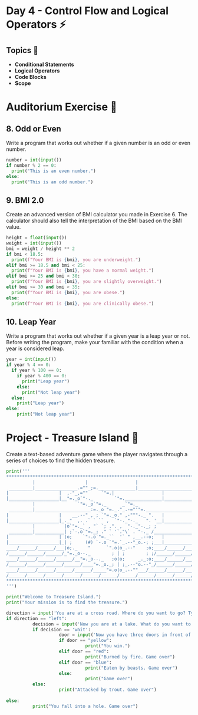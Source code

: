 # Day 4 - Control Flow and Logical Operators ⚡

## Topics 📃
- **Conditional Statements**
- **Logical Operators**
- **Code Blocks**
- **Scope**

# Auditorium Exercise 🌠

## **8. Odd or Even**

Write a program that works out whether if a given number is an odd or even number.

```python
number = int(input())
if number % 2 == 0:
  print("This is an even number.")
else:
  print("This is an odd number.")
```

## **9. BMI 2.0**

Create an advanced version of BMI calculator you made in Exercise 6. The calculator should also tell the interpretation of the BMI based on the BMI value.
 
```python
height = float(input())
weight = int(input())
bmi = weight / height ** 2
if bmi < 18.5:
  print(f"Your BMI is {bmi}, you are underweight.")
elif bmi >= 18.5 and bmi < 25:
  print(f"Your BMI is {bmi}, you have a normal weight.")
elif bmi >= 25 and bmi < 30:
  print(f"Your BMI is {bmi}, you are slightly overweight.")
elif bmi >= 30 and bmi < 35:
  print(f"Your BMI is {bmi}, you are obese.")
else:
  print(f"Your BMI is {bmi}, you are clinically obese.")
```
  
## **10. Leap Year**

Write a program that works out whether if a given year is a leap year or not. Before writing the program, make your familiar with the condition when a year is considered leap.

```python
year = int(input())
if year % 4 == 0:
  if year % 100 == 0:
    if year % 400 == 0:
      print("Leap year")
    else:
      print("Not leap year")
  else:
    print("Leap year")
else:
    print("Not leap year")
```

# Project - Treasure Island 🚀

Create a text-based adventure game where the player navigates through a series of choices to find the hidden treasure.

```python
print('''
*******************************************************************************
          |                   |                  |                     |
 _________|________________.=""_;=.______________|_____________________|_______
|                   |  ,-"_,=""     `"=.|                  |
|___________________|__"=._o`"-._        `"=.______________|___________________
          |                `"=._o`"=._      _`"=._                     |
 _________|_____________________:=._o "=._."_.-="'"=.__________________|_______
|                   |    __.--" , ; `"=._o." ,-"""-._ ".   |
|___________________|_._"  ,. .` ` `` ,  `"-._"-._   ". '__|___________________
          |           |o`"=._` , "` `; .". ,  "-._"-._; ;              |
 _________|___________| ;`-.o`"=._; ." ` '`."\` . "-._ /_______________|_______
|                   | |o;    `"-.o`"=._``  '` " ,__.--o;   |
|___________________|_| ;     (#) `-.o `"=.`_.--"_o.-; ;___|___________________
____/______/______/___|o;._    "      `".o|o_.--"    ;o;____/______/______/____
/______/______/______/_"=._o--._        ; | ;        ; ;/______/______/______/_
____/______/______/______/__"=._o--._   ;o|o;     _._;o;____/______/______/____
/______/______/______/______/____"=._o._; | ;_.--"o.--"_/______/______/______/_
____/______/______/______/______/_____"=.o|o_.--""___/______/______/______/____
/______/______/______/______/______/______/______/______/______/______/_____ /
*******************************************************************************
''')

print("Welcome to Treasure Island.")
print("Your mission is to find the treasure.") 

direction = input('You are at a cross road. Where do you want to go? Type "left" or "right"\n').lower()
if direction == "left":
          decision = input('Now you are at a lake. What do you want to do? Type "swim" or "wait"\n').lower()
          if decision == 'wait':
                    door = input('Now you have three doors in front of you. Which one will you go through? "blue", "yellow", or "red"\n').lower()
                    if door == "yellow":
                              print("You win.")
                    elif door == "red":
                              print("Burned by fire. Game over")
                    elif door == "blue":
                              print("Eaten by beasts. Game over")
                    else:
                              print("Game over")                              
          else:
                    print("Attacked by trout. Game over")
                    
else:
          print("You fall into a hole. Game over")

